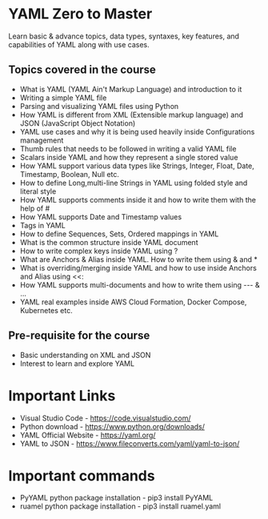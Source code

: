 # YAML Zero to Master
Learn basic & advance topics, data types, syntaxes, key features, and capabilities of YAML along with use cases.

## Topics covered in the course

* What is YAML (YAML Ain't Markup Language) and introduction to it
* Writing a simple YAML file
* Parsing and visualizing YAML files using Python
* How YAML is different from XML (Extensible markup language) and JSON (JavaScript Object Notation)
* YAML use cases and why it is being used heavily inside Configurations management
* Thumb rules that needs to be followed in writing a valid YAML file
* Scalars inside YAML and how they represent a single stored value
* How YAML support various data types like Strings, Integer, Float, Date, Timestamp, Boolean, Null etc.
* How to define Long,multi-line Strings in YAML using folded style and literal style
* How YAML supports comments inside it and how to write them with the help of #
* How YAML supports Date and Timestamp values
* Tags in YAML
* How to define Sequences, Sets, Ordered mappings in YAML
* What is the common structure inside YAML document
* How to write complex keys inside YAML using ? 
* What are Anchors & Alias inside YAML. How to write them using & and *
* What is overriding/merging inside YAML and how to use inside Anchors and Alias using <<:
* How YAML supports multi-documents and how to write them using --- & ...
* YAML real examples inside AWS Cloud Formation, Docker Compose, Kubernetes etc.

## Pre-requisite for the course

- Basic understanding on XML and JSON
- Interest to learn and explore YAML

# Important Links
- Visual Studio Code - https://code.visualstudio.com/
- Python download - https://www.python.org/downloads/
- YAML Official Website - https://yaml.org/
- YAML to JSON - https://www.fileconverts.com/yaml/yaml-to-json/

# Important commands
- PyYAML python package installation - pip3 install PyYAML
- ruamel python package installation - pip3 install ruamel.yaml
